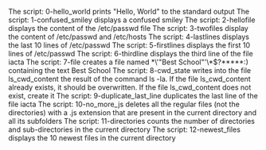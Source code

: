 The script: 0-hello_world prints "Hello, World" to the standard output
The script: 1-confused_smiley displays a confused smiley
The script: 2-hellofile displays the content of the /etc/passwd file
The script: 3-twofiles display the content of /etc/passwd and /etc/hosts
The script: 4-lastlines displays the last 10 lines of /etc/passwd
The script: 5-firstlines displays the first 10 lines of /etc/passwd
The script: 6-thirdline displays the third line of the file iacta
The script: 7-file creates a file named \*\\'"Best School"\'\\*$\?\*\*\*\*\*:) containing the text Best School
The script: 8-cwd_state writes into the file ls_cwd_content the result of the command ls -la. If the file ls_cwd_content already exists, it should be overwritten. If the file ls_cwd_content does not exist, create it
The script: 9-duplicate_last_line duplicates the last line of the file iacta
The script: 10-no_more_js deletes all the regular files (not the directories) with a .js extension that are present in the current directory and all its subfolders
The script: 11-directories counts the number of directories and sub-directories in the current directory
The script: 12-newest_files displays the 10 newest files in the current directory 
